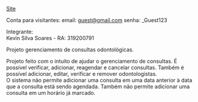 [Site](https://webodontologista.azurewebsites.net/)

Conta para visitantes:
email: guest@gmail.com
senha: _Guest123

Integrante:   
Kevin Silva Soares - RA: 319200791   
   
Projeto gerenciamento de consultas odontológicas.   
   
Projeto feito com o intuito de ajudar o gerenciamento de consultas. É possível verificar, adicionar, reagendar e cancelar consultas.
Também é possível adicionar, editar, verificar e remover odontologistas.   
O sistema não permite adicionar uma consulta em uma data anterior à data que a consulta está sendo agendada.
Também não permite adicionar uma consulta em um horário já marcado.